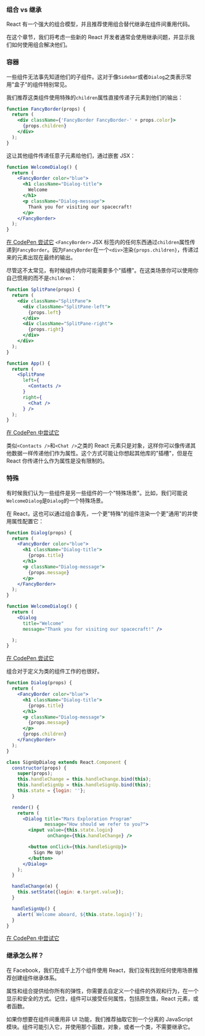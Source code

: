### 组合 vs 继承

React 有一个强大的组合模型，并且推荐使用组合替代继承在组件间重用代码。

在这个章节，我们将考虑一些新的 React 开发者通常会使用继承问题，并显示我们如何使用组合解决他们。

### 容器

一些组件无法事先知道他们的子组件。这对于像`Sidebar`或者`Dialog`之类表示常用"盒子"的组件特别常见。

我们推荐这类组件使用特殊的`children`属性直接传递子元素到他们的输出：
```jsx harmony
function FancyBorder(props) {
  return (
    <div className={'FancyBorder FancyBorder-' + props.color}>
      {props.children}
    </div>
  );
}
```
这让其他组件传递任意子元素给他们，通过嵌套 JSX：
```jsx harmony
function WelcomeDialog() {
  return (
    <FancyBorder color="blue">
      <h1 className="Dialog-title">
        Welcome
      </h1>
      <p className="Dialog-message">
        Thank you for visiting our spacecraft!
      </p>
    </FancyBorder>
  );
}
```
[在 CodePen 尝试它]()
`<FancyBorder>` JSX 标签内的任何东西通过`children`属性传递到`FancyBorder`。因为`FancyBorder`在一个`<div>`渲染`{props.children}`，传递过来的元素出现在最终的输出。

尽管这不太常见，有时候组件内你可能需要多个"插槽"。在这类场景你可以使用你自己惯用的而不是`children`：
```jsx harmony
function SplitPane(props) {
  return (
    <div className="SplitPane">
      <div className="SplitPane-left">
        {props.left}
      </div>
      <div className="SplitPane-right">
        {props.right}
      </div>
    </div>
  );
}

function App() {
  return (
    <SplitPane
      left={
        <Contacts />
      }
      right={
        <Chat />
      } />
  );
}
```
[在 CodePen 中尝试它]()

类似`<Contacts />`和`<Chat />`之类的 React 元素只是对象，这样你可以像传递其他数据一样传递他们作为属性。这个方式可能让你想起其他库的"插槽"，但是在 React 你传递什么作为属性是没有限制的。


### 特殊

有时候我们认为一些组件是另一些组件的一个"特殊场景"。比如，我们可能说`WelcomeDialog`是`Dialog`的一个特殊场景。

在 React，这也可以通过组合事先，一个更"特殊"的组件渲染一个更"通用"的并使用属性配置它：
```jsx harmony
function Dialog(props) {
  return (
    <FancyBorder color="blue">
      <h1 className="Dialog-title">
        {props.title}
      </h1>
      <p className="Dialog-message">
        {props.message}
      </p>
    </FancyBorder>
  );
}

function WelcomeDialog() {
  return (
    <Dialog
      title="Welcome"
      message="Thank you for visiting our spacecraft!" />

  );
}
```
[在 CodePen 尝试它]()

组合对于定义为类的组件工作的也很好。

```jsx harmony
function Dialog(props) {
  return (
    <FancyBorder color="blue">
      <h1 className="Dialog-title">
        {props.title}
      </h1>
      <p className="Dialog-message">
        {props.message}
      </p>
      {props.children}
    </FancyBorder>
  );
}

class SignUpDialog extends React.Component {
  constructor(props) {
    super(props);
    this.handleChange = this.handleChange.bind(this);
    this.handleSignUp = this.handleSignUp.bind(this);
    this.state = {login: ''};
  }

  render() {
    return (
      <Dialog title="Mars Exploration Program"
              message="How should we refer to you?">
        <input value={this.state.login}
               onChange={this.handleChange} />

        <button onClick={this.handleSignUp}>
          Sign Me Up!
        </button>
      </Dialog>
    );
  }

  handleChange(e) {
    this.setState({login: e.target.value});
  }

  handleSignUp() {
    alert(`Welcome aboard, ${this.state.login}!`);
  }
}
```
[在 CodePen 中尝试它]()


### 继承怎么样？

在 Facebook，我们在成千上万个组件使用 React，我们没有找到任何使用场景推荐创建组件继承体系。

属性和组合提供给你所有的弹性，你需要去自定义一个组件的外观和行为，在一个显示和安全的方式。记住，组件可以接受任何属性，包括原生值，React 元素，或者函数。

如果你想要在组件间重用非 UI 功能，我们推荐抽取它到一个分离的 JavaScript 模块。组件可能引入它，并使用那个函数，对象，或者一个类，不需要继承它。
















